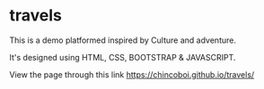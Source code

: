 # travels

This is a demo platformed inspired by Culture and adventure.

It's designed using HTML, CSS, BOOTSTRAP & JAVASCRIPT.

View the page through this link
https://chincoboi.github.io/travels/
